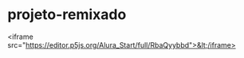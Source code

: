 # projeto-remixado
&lt;iframe src="https://editor.p5js.org/Alura_Start/full/RbaQyybbd">&lt;/iframe>
